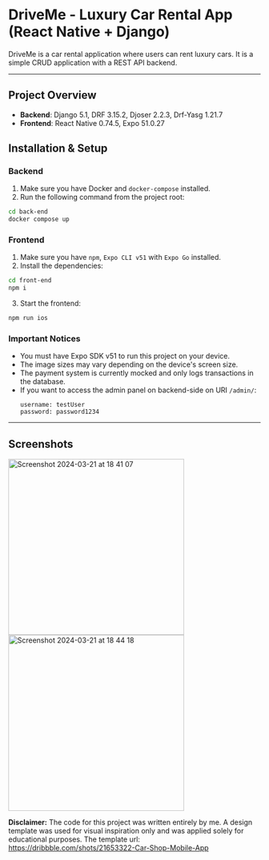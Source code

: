 # DriveMe - Luxury Car Rental App (React Native + Django)

DriveMe is a car rental application where users can rent luxury cars. It is a simple CRUD application with a REST API backend.

---

## Project Overview

- **Backend**: Django 5.1, DRF 3.15.2, Djoser 2.2.3, Drf-Yasg 1.21.7
- **Frontend**: React Native 0.74.5, Expo 51.0.27

## Installation & Setup

### Backend

1. Make sure you have Docker and `docker-compose` installed.
2. Run the following command from the project root:
  ```bash
  cd back-end
  docker compose up
  ```

### Frontend

1. Make sure you have `npm`, `Expo CLI v51` with `Expo Go` installed.
2. Install the dependencies:
  ```bash
  cd front-end
  npm i
  ```
3. Start the frontend:
  ```bash
  npm run ios
  ```

### Important Notices

- You must have Expo SDK v51 to run this project on your device.
- The image sizes may vary depending on the device's screen size.
- The payment system is currently mocked and only logs transactions in the database.
- If you want to access the admin panel on backend-side on URI `/admin/`:
  ```plain
  username: testUser
  password: password1234
  ```
  
---

## Screenshots
<img width="351" alt="Screenshot 2024-03-21 at 18 41 07" src="https://github.com/1olelllka/DriveMe/assets/67587036/c802da55-e428-4c98-97d7-d82527f837fe">
<img width="351" alt="Screenshot 2024-03-21 at 18 44 18" src="https://github.com/1olelllka/DriveMe/assets/67587036/c45cedd7-1b6a-4b16-be6a-1967f1e99169">


**Disclaimer:** The code for this project was written entirely by me. A design template was used for visual inspiration only and was applied solely for educational purposes.
The template url: https://dribbble.com/shots/21653322-Car-Shop-Mobile-App

